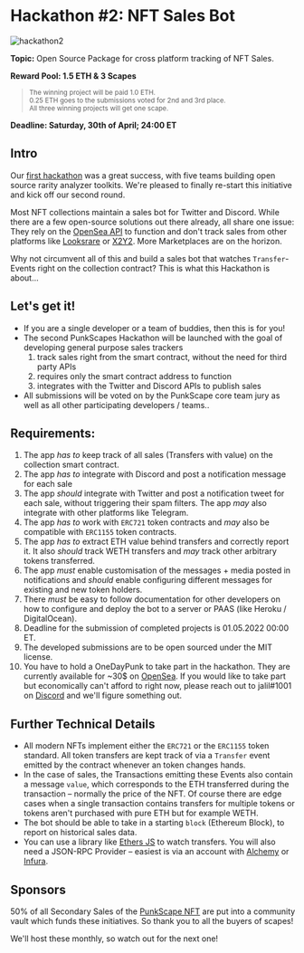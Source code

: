 # Hackathon #2: NFT Sales Bot

![hackathon2](https://user-images.githubusercontent.com/2725836/163633528-a3ccf108-3efd-434b-91cc-ff47d1f5ad3c.png)

**Topic:** Open Source Package for cross platform tracking of NFT Sales.

**Reward Pool: 1.5 ETH & 3 Scapes**
<small>
> The winning project will be paid 1.0 ETH. <br>
0.25 ETH goes to the submissions voted for 2nd and 3rd place. <br>
All three winning projects will get one scape.
</small>

**Deadline: Saturday, 30th of April; 24:00 ET**

## Intro

Our [first hackathon](https://github.com/punkscape/01-rarity-analyser-hackathon) was a great success, with five teams building open source rarity analyzer toolkits. We're pleased to finally re-start this initiative and kick off our second round.

Most NFT collections maintain a sales bot for Twitter and Discord. While there are a few open-source solutions out there already, all share one issue: They rely on the [OpenSea API](https://docs.opensea.io/reference/api-overview) to function and don't track sales from other platforms like [Looksrare](https://looksrare.org) or [X2Y2](https://x2y2.io/).
More Marketplaces are on the horizon.

Why not circumvent all of this and build a sales bot that watches `Transfer`-Events right on the collection contract? This is what this Hackathon is about...

## Let's get it!
- If you are a single developer or a team of buddies, then this is for you!
- The second PunkScapes Hackathon will be launched with the goal of developing general purpose sales trackers
  1. track sales right from the smart contract, without the need for third party APIs
  2. requires only the smart contract address to function
  3. integrates with the Twitter and Discord APIs to publish sales
- All submissions will be voted on by the PunkScape core team jury as well as all other participating developers / teams..

## Requirements:

1. The app *has to* keep track of all sales (Transfers with value) on the collection smart contract.
2. The app *has to* integrate with Discord and post a notification message for each sale
3. The app *should* integrate with Twitter and post a notification tweet for each sale, without triggering their spam filters. The app *may* also integrate with other platforms like Telegram.
4. The app *has to* work with `ERC721` token contracts and *may* also be compatible with `ERC1155` token contracts.
5. The app *has to* extract ETH value behind transfers and correctly report it. It also *should* track WETH transfers and *may* track other arbitrary tokens transferred.
6. The app *must* enable customisation of the messages + media posted in notifications and *should* enable configuring different messages for existing and new token holders.
7. There *must* be easy to follow documentation for other developers on how to configure and deploy the bot to a server or PAAS (like Heroku / DigitalOcean).
8. Deadline for the submission of completed projects is 01.05.2022 00:00 ET.
9. The developed submissions are to be open sourced under the MIT license.
10. You have to hold a OneDayPunk to take part in the hackathon. They are currently available for ~30$ on [OpenSea](https://opensea.io/collection/onedaypunks). If you would like to take part but economically can't afford to right now, please reach out to jalil#1001 on [Discord](https://discord.gg/Se9V2B4VEZ) and we'll figure something out.

## Further Technical Details

- All modern NFTs implement either the `ERC721` or the `ERC1155` token standard. All token transfers are kept track of via a `Transfer` event emitted by the contract whenever an token changes hands.
- In the case of sales, the Transactions emitting these Events also contain a message `value`, which corresponds to the ETH transferred during the transaction – normally the price of the NFT. Of course there are edge cases when a single transaction contains transfers for multiple tokens or tokens aren't purchased with pure ETH but for example WETH.
- The bot should be able to take in a starting `block` (Ethereum Block), to report on historical sales data.
- You can use a library like [Ethers JS](https://docs.ethers.io/v5) to watch transfers. You will also need a JSON-RPC Provider – easiest is via an account with [Alchemy](https://www.alchemy.com/) or [Infura](https://infura.io/).

## Sponsors

50% of all Secondary Sales of the [PunkScape NFT](https://opensea.io/collection/punkscapes) are put into a community vault which funds these initiatives. So thank you to all the buyers of scapes!

We'll host these monthly, so watch out for the next one!
